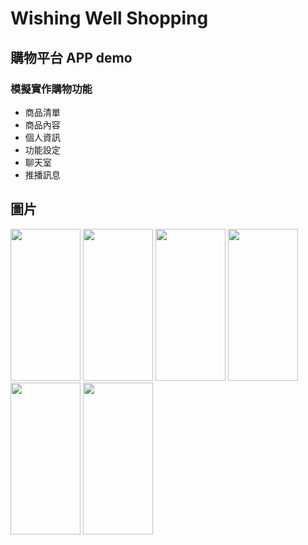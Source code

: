 # Wishing Well Shopping 

## 購物平台 APP demo

### 模擬實作購物功能

* 商品清單
* 商品內容
* 個人資訊
* 功能設定
* 聊天室
* 推播訊息

## 圖片

<img src="https://github.com/allenchang3737/ImageCache/blob/master/IMG_0918.PNG?raw=true" height="243px" width="112px" />
<img src="https://github.com/allenchang3737/ImageCache/blob/master/IMG_0916.PNG?raw=true" height="243px" width="112px" />
<img src="https://github.com/allenchang3737/ImageCache/blob/master/IMG_0919.PNG?raw=true" height="243px" width="112px" />
<img src="https://github.com/allenchang3737/ImageCache/blob/master/IMG_0920.PNG?raw=true" height="243px" width="112px" />
<img src="https://github.com/allenchang3737/ImageCache/blob/master/IMG_0917.PNG?raw=true" height="243px" width="112px" />
<img src="https://github.com/allenchang3737/ImageCache/blob/master/IMG_0922.PNG?raw=true" height="243px" width="112px" />

